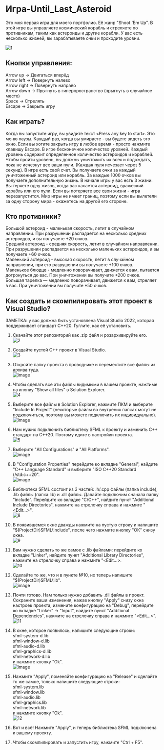 # Игра-Until_Last_Asteroid
Это моя первая игра для моего портфолио. Её жанр "Shoot 'Em Up". В этой игре вы управляете космический корабль и стреляете по противникам, таким как астероиды и другие корабли. У вас есть несколько жизней, вы зарабатываете очки и проходите уровни.

![1](https://github.com/demianblogan/Game-Until_Last_Asteroid/assets/105989117/3b0eb5bc-6564-49be-a4cb-a588289da779)

## **Кнопки управления:**<br />
Arrow up    -> Двигаться вперёд<br />
Arrow left  -> Повернуть налево<br />
Arrow right -> Повернуть направо<br />
Arrow down  -> Прыгнуть в гиперпространство (прыгнуть в случайное место)<br />
Space       -> Стрелять<br />
Escape      -> Закрыть игру<br />

## **Как играть?**<br />
Когда вы запустите игру, вы увидите текст «Press any key to start». Это меню паузы. Каждый раз, когда вы умираете - вы будете видеть это окно. Если вы хотите закрыть игру в любое время - просто нажмите клавишу Escape. В игре бесконечное количество уровней. Каждый уровень содержит определенное количество астероидов и кораблей. Чтобы пройти уровень, вы должны уничтожить их всех и подождать, пока не исчезнут все ваши пули. (Каждая пуля исчезает через 5 секунд). В игре есть свой счет. Вы получаете очки за каждый уничтоженный астероид или корабль. За каждые 1000 очков вы получаете дополнительную жизнь. В начале игры у вас есть 3 жизни. Вы теряете одну жизнь, когда вас касается астероид, вражеский корабль или его пули. Если вы потеряете все свои жизни - игра перезапустится. Мир игры не имеет границ, поэтому если вы вылетели за одну сторону мира - окажетесь на другой его стороне.

## **Кто противники?**<br />
Большой астероид - маленькая скорость, летит в случайном направлении. При разрушении распадается на несколько средних астероидов, и вы получаете +20 очков.<br />
Средний астероид - средняя скорость, летит в случайном направлении. При разрушении распадается на несколько маленьких астероидов, и вы получаете +60 очков.<br />
Маленький астероид - высокая скорость, летит в случайном направлении, при его разрушении вы получаете +100 очков.<br />
Маленькое блюдце - медленно поворачивает, движется к вам, пытается дотронуться до вас. При уничтожении вы получите +200 очков.<br />
Большая тарелка — медленно поворачивает, движется к вам, стреляет в вас. При уничтожении вы получите +50 очков.<br />

## **Как создать и скомпилировать этот проект в Visual Studio?**<br />
ЗАМЕТКА: у вас должна быть установлена Visual Studio 2022, которая поддерживает стандарт C++20. Гуглите, как её установить.<br />

1. Скачайте этот репозиторий как .zip файл и розархивируйте его.<br />
![2](https://github.com/demianblogan/Game-Until_Last_Asteroid/assets/105989117/97026464-e1ae-4787-820d-d5aeabf59556)

2. Создайте пустой C++ проект в Visual Studio.<br />
![3](https://github.com/demianblogan/Game-Until_Last_Asteroid/assets/105989117/ba48864e-86ff-421e-8f27-5be65d026eda)

3. Откройте папку проекта в проводнике и переместите все файлы из архива туда.<br />
![image](https://github.com/demianblogan/Game-Until_Last_Asteroid/assets/105989117/a061ec73-8441-4bed-ab4b-b5b9e8afce44)

4. Чтобы сделать все эти файлы видимыми в вашем проекте, нажтиме на кнопку "Show all files" в Solution Explorer.<br />
![4](https://github.com/demianblogan/Game-Until_Last_Asteroid/assets/105989117/21533c25-f96e-4e53-bbb8-40ffdc63f1c3)

5. Выберите все файлы в Solution Explorer, нажмите ПКМ и выберите "Include In Project" (некоторые файлы во внутрених папках могут не подключиться, поэтому вы можете подключить их индивидуально).<br />
![image](https://github.com/demianblogan/Game-Until_Last_Asteroid/assets/105989117/e99f90ad-0c66-4e97-ba13-0b715ba0a52a)

6. Нам нужно подключить библиотеку SFML к проекту и изменить C++ стандарт на C++20. Поэтому идите в настройки проекта.<br />
![5](https://github.com/demianblogan/Game-Until_Last_Asteroid/assets/105989117/bf9e841d-9119-49db-a0cf-107d75c39767)

7. Выберите "All Configurations" и "All Platforms".<br />
![image](https://github.com/demianblogan/Game-Until_Last_Asteroid/assets/105989117/32a7b835-c44a-4807-88ef-f1aff00f1456)

8. В "Configuration Properties" перейдите ко вкладке "General", найдите "C++ Language Standard" и выберите "ISO C++20 Standard (/std:c++20".<br />
![image](https://github.com/demianblogan/Game-Until_Last_Asteroid/assets/105989117/30d7c9f7-aefa-44aa-b352-f6d993872c4e)

9. Библиотека SFML состоит из 3 частей: .h/.cpp файлы (папка include), .lib файлы (папка lib) и .dll файлы. Давайте подключим сначала папку "include". Перейдите ко вкладке "C/C++", найдите пункт "Additional Include Directories", нажмите на стрелочку справа и нажмите "<Edit...>".<br />
![8](https://github.com/demianblogan/Game-Until_Last_Asteroid/assets/105989117/79cb8d11-aabb-40e5-897f-ddbf3fe087c1)

10. В появившемся окне дважды нажмите на пустую строку и напишите "$(ProjectDir)SFML\include", после чего нажмите кнопку "ОК" снизу окна.<br />
![9](https://github.com/demianblogan/Game-Until_Last_Asteroid/assets/105989117/4257e884-5b7f-41da-b223-804560326285)

11. Вам нужно сделать то же самое с .lib файлами: перейдите ко вкладке "Linker", найдите пункт "Additional Library Directories", нажмите на стрелочку справа и нажмите "<Edit...>.<br />
![10](https://github.com/demianblogan/Game-Until_Last_Asteroid/assets/105989117/3ada0b06-2495-444c-ba47-03de46a538f5)

12. Сделайте то же, что и в пункте №10, но теперь напишите "$(ProjectDir)SFML\lib".<br />
![image](https://github.com/demianblogan/Game-Until_Last_Asteroid/assets/105989117/a0488d5d-414c-4050-9a61-9f9ae3860f52)

13. Почти готово. Нам только нужно добавить .dll файлы в проект. Сохраните ваши изменения, нажав кнопку "Apply" снизу окна настроек проекта, измените конфигурацию на "Debug", перейдите ко вкладке "Linker" -> "Input", найдите пункт "Additional Dependencies", нажмите на стрелочку справа и нажмите "<Edit...>".<br />
![11](https://github.com/demianblogan/Game-Until_Last_Asteroid/assets/105989117/d6be1795-e5a9-49c4-b285-0bf18b07ed25)

14. В окне, которое появилось, напишите следующие строки:<br />
sfml-system-d.lib<br />
sfml-window-d.lib<br />
sfml-audio-d.lib<br />
sfml-graphics-d.lib<br />
sfml-network-d.lib<br />
и нажмите кнопку "Ok".<br />
![image](https://github.com/demianblogan/Game-Until_Last_Asteroid/assets/105989117/58e2669e-8805-4624-b2a5-aaf502f12297)

15. Нажмите "Apply", поменяйте конфигурацию на "Release" и сделайте то же самое, только напишите следующие строки:<br />
sfml-system.lib<br />
sfml-window.lib<br />
sfml-audio.lib<br />
sfml-graphics.lib<br />
sfml-network.lib<br />
и нажмите кнопку "Ok".<br />
![12](https://github.com/demianblogan/Game-Until_Last_Asteroid/assets/105989117/3f3f6dd1-6dae-46f0-8f26-6a9c873685c7)

16. Вот и всё! Нажмите "Apply", и теперь библиотека SFML подключена к вашему проекту.

17. Чтобы скомпилировать и запустить игру, нажмите "Ctrl + F5".
